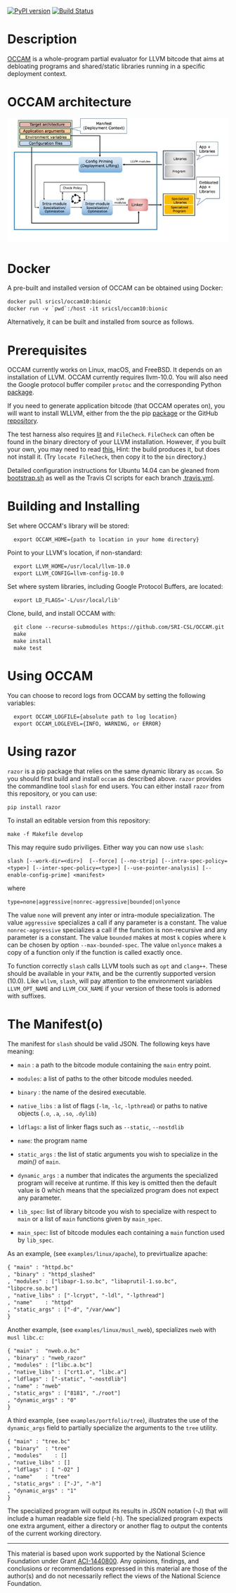 [![PyPI version](https://badge.fury.io/py/razor.svg)](https://badge.fury.io/py/razor)
[![Build Status](https://travis-ci.org/SRI-CSL/OCCAM.svg?branch=llvm10)](https://travis-ci.org/SRI-CSL/OCCAM)

Description
============

[OCCAM](https://github.com/SRI-CSL/OCCAM) is a whole-program partial evaluator for LLVM bitcode that aims at debloating programs and shared/static libraries running in a specific deployment context.

OCCAM architecture
==================

![OCCAM architecture](https://github.com/SRI-CSL/OCCAM/blob/master/OCCAM-arch.jpg)

Docker
======

A pre-built and installed version of OCCAM can be obtained using Docker:

```shell
docker pull sricsl/occam10:bionic
docker run -v `pwd`:/host -it sricsl/occam10:bionic
```
Alternatively, it can be built and installed from source as follows.

Prerequisites
============

OCCAM currently works on Linux, macOS, and FreeBSD.  It depends on an installation of LLVM. OCCAM currently requires llvm-10.0. You will also need the Google protocol buffer compiler `protoc` and the corresponding Python [package](https://pypi.python.org/pypi/protobuf/).

If you need to generate application bitcode (that OCCAM operates on), you will want to install WLLVM, either from the the pip [package](https://pypi.python.org/pypi/wllvm/) or the GitHub [repository](https://github.com/SRI-CSL/whole-program-llvm.git).

The test harness also requires [lit](https://pypi.python.org/pypi/lit/) and `FileCheck`. `FileCheck` can often be found in the binary directory of your LLVM installation. However, if you built your own, you may need to read [this.](https://bugs.llvm.org//show_bug.cgi?id=25675) Hint: the build produces it, but does not install it. (Try `locate FileCheck`, then copy it to the `bin` directory.)

Detailed configuration instructions for Ubuntu 14.04 can be gleaned from [bootstrap.sh](https://github.com/SRI-CSL/OCCAM/blob/master/vagrants/14.04/basic/bootstrap.sh) as well as the Travis CI scripts for each branch [.travis.yml](https://github.com/SRI-CSL/OCCAM/blob/master/.travis.yml).

Building and Installing
=======================

Set where OCCAM's library will be stored:
```
  export OCCAM_HOME={path to location in your home directory}
```

Point to your LLVM's location, if non-standard:
```
  export LLVM_HOME=/usr/local/llvm-10.0
  export LLVM_CONFIG=llvm-config-10.0
```

Set where system libraries, including Google Protocol Buffers, are located:
```
  export LD_FLAGS='-L/usr/local/lib'
```

Clone, build, and install OCCAM with:

```
  git clone --recurse-submodules https://github.com/SRI-CSL/OCCAM.git
  make
  make install
  make test
```

Using OCCAM
===========

You can choose to record logs from OCCAM by setting the following variables:

```
  export OCCAM_LOGFILE={absolute path to log location}
  export OCCAM_LOGLEVEL={INFO, WARNING, or ERROR}
```

Using razor
===========

`razor` is a pip package that relies on the same dynamic library as `occam`. So you should first build and install `occam` as described above. `razor`  provides the commandline tool `slash` for end users. You can either install `razor` from this repository, or you can use:
```
pip install razor
```

To install an editable version from this repository:

```
make -f Makefile develop
```

This may require sudo priviliges. Either way you can now use `slash`:

```
slash [--work-dir=<dir>]  [--force] [--no-strip] [--intra-spec-policy=<type>] [--inter-spec-policy=<type>] [--use-pointer-analysis] [--enable-config-prime] <manifest>
```

where 

```
type=none|aggressive|nonrec-aggressive|bounded|onlyonce
```

The value `none` will prevent any inter or intra-module specialization. The value `aggressive` specializes a call if any parameter is a constant. The value `nonrec-aggressive` specializes a call if the function is non-recursive and any parameter is a constant. The value `bounded` makes at most `k` copies where `k` can be chosen by option `--max-bounded-spec`. The value `onlyonce` makes a copy of a function only if the function is called exactly once.

To function correctly `slash` calls LLVM tools such as `opt` and `clang++`. These should be available in your `PATH`, and be the currently supported version (10.0). Like `wllvm`, `slash`, will pay attention to the environment variables `LLVM_OPT_NAME` and `LLVM_CXX_NAME` if your version of these tools is adorned with suffixes.

The Manifest(o)
===============

The manifest for `slash` should be valid JSON. The following keys have meaning:

+ `main` : a path to the bitcode module containing the `main` entry point.

+ `modules`: a list of paths to the other bitcode modules needed.

+ `binary` : the name of the desired executable.

+ `native_libs` : a list of flags (`-lm`, `-lc`, `-lpthread`) or paths to native objects (`.o`, `.a`, `.so`, `.dylib`)

+ `ldflags`: a list of linker flags such as `--static`, `--nostdlib`

+ `name`: the program name 

+ `static_args` : the list of static arguments you wish to specialize in the _main()_ of `main`.

+ `dynamic_args` : a number that indicates the arguments the specialized program will receive at runtime. If this key is omitted then the default value is 0 which means that the specialized program does not expect any parameter. 

+ `lib_spec`: list of library bitcode you wish to specialize with respect to `main` or a list of `main` functions given by `main_spec`. 

+ `main_spec`:  list of bitcode modules each containing a `main` function used by `lib_spec`. 

As an example, (see `examples/linux/apache`), to previrtualize apache:

```
{ "main" : "httpd.bc"
, "binary" : "httpd_slashed"
, "modules" : ["libapr-1.so.bc", "libaprutil-1.so.bc", "libpcre.so.bc"]
, "native_libs" : ["-lcrypt", "-ldl", "-lpthread"]
, "name"    : "httpd"
, "static_args" : ["-d", "/var/www"]
}
```

Another example, (see `examples/linux/musl_nweb`), specializes `nweb` with `musl libc.c`:
```
{ "main" :  "nweb.o.bc"
, "binary" : "nweb_razor"
, "modules" : ["libc.a.bc"]
, "native_libs" : ["crt1.o", "libc.a"]
, "ldflags" : ["-static", "-nostdlib"]
, "name" : "nweb"
, "static_args" : ["8181", "./root"]
, "dynamic_args" : "0"
}
```

A third example, (see `examples/portfolio/tree`),  illustrates the use of the `dynamic_args` field to partially specialize the arguments to the `tree` utility.
```
{ "main" : "tree.bc"
, "binary"  : "tree"
, "modules"    : []
, "native_libs" : []
, "ldflags" : [ "-O2" ]
, "name"    : "tree"
, "static_args" : ["-J", "-h"]
, "dynamic_args" : "1"
}
```

The specialized program will output its results in JSON notation (-J) that will include a human readable size field (-h). The specialized program expects one extra argument, either a directory or another flag to output the contents of the current working directory.

---

This material is based upon work supported by the National Science Foundation under Grant [ACI-1440800](http://www.nsf.gov/awardsearch/showAward?AWD_ID=1440800). Any opinions, findings, and conclusions or recommendations expressed in this material are those of the author(s) and do not necessarily reflect the views of the National Science Foundation.
